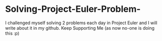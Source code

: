 # Solving-Project-Euler-Problem-
I challenged myself solving 2 problems each day in Project Euler and I will write about it in my github.
Keep Supporting Me (as now no-one is doing this :p)
